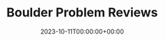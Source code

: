 ---
title: Boulder Problem Reviews
stack: Javascript, React.js, Ruby
slug: boudler-problem-reviews
date: 2023-10-11T00:00:00+00:00
thumb: ../images/thumbs/boulder-reviews.jpg
featuredImg: ../images/featured/boulder-reviews-banner.jpg
---
